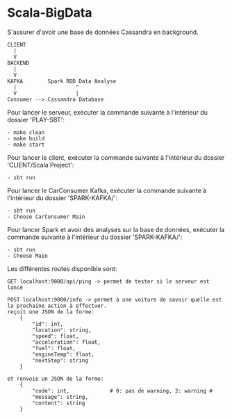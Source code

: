 # Scala-BigData

S'assurer d'avoir une base de données Cassandra en background.

    CLIENT
      |
      V
    BACKEND
      |
      V
    KAFKA        Spark RDD Data Analyse
      |                   ^
      V                   |
    Consumer --> Cassandra Database

Pour lancer le serveur, exécuter la commande suivante à l'intérieur du dossier 'PLAY-SBT':

    - make clean
    - make build
    - make start

Pour lancer le client, exécuter la commande suivante à l'intérieur du dossier 'CLIENT/Scala Project':

    - sbt run
    
Pour lancer le CarConsumer Kafka, exécuter la commande suivante à l'intérieur du dossier 'SPARK-KAFKA/':

    - sbt run
    - Choose CarConsumer Main
    
Pour lancer Spark et avoir des analyses sur la base de données, exécuter la commande suivante à l'intérieur du dossier 'SPARK-KAFKA/':

    - sbt run
    - Choose Main

Les différentes routes disponible sont:
    
    GET localhost:9000/api/ping -> permet de tester si le serveur est lancé

    POST localhost:9000/info -> permet à une voiture de savoir quelle est la prochaine action à effectuer.
    reçoit une JSON de la forme:
        {
            "id": int,
            "location": string,
            "speed": float,
            "acceleration": float,
            "fuel": float,
            "engineTemp": float,
            "nextStep": string
        }

    et renvoie un JSON de la forme:
        {
            "code": int,             # 0: pas de warning, 2: warning #
            "message": string,
            "content": string
        }

